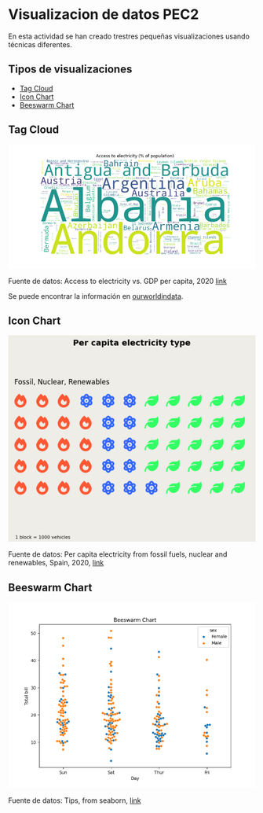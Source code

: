 # Visualizacion de datos PEC2

En esta actividad se han creado trestres pequeñas visualizaciones usando técnicas diferentes. 

## Tipos de visualizaciones

- [Tag Cloud](#tag-cloud )
- [Icon Chart](#icon-chart)
- [Beeswarm Chart](#beeswarm-chart)


## Tag Cloud 

![Descripción de la Imagen](visualisations/tag_cloud.png)


Fuente de datos: Access to electricity vs. GDP per capita, 2020 [link](https://ourworldindata.org/grapher/access-to-electricity-vs-gdp-per-capita?country=%C2%AEion~BHR~BGD~BRN~HKG~IND~IDN~ISR~JPN~JOR~KAZ~KWT~LAO~MAC~OMN~PHL~SAU~SGP~KOR~ARE~NPL~UZB~KGZ~PSE~VNM~KHM~PAK~AZE~TJK~ARM~BTN~CHN~TLS~GEO~IRN~IRQ~LBN~MYS~MDV~MNG~MMR~QAT~LKA~THA~TUR~TKM~AFG)

Se puede encontrar la información en [ourworldindata](https://ourworldindata.org/worlds-energy-problem).

## Icon Chart

![Descripción de la Imagen](visualisations/icon_chart.png)


Fuente de datos: Per capita electricity from fossil fuels, nuclear and
renewables, Spain, 2020, [link](https://ourworldindata.org/electricity-mix)

## Beeswarm Chart

![Descripción de la Imagen](visualisations/beeswarm_chart.png)


Fuente de datos: Tips, from seaborn, [link](https://github.com/mwaskom/seaborn-data/blob/master/tips.csv)



